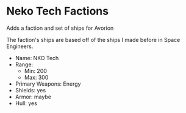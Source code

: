 # Neko Tech Factions

Adds a faction and set of ships for Avorion

The faction's ships are based off of the ships I made before in Space Engineers.

- Name: NKO Tech
- Range:
  - Min: 200
  - Max: 300
- Primary Weapons: Energy
- Shields: yes
- Armor: maybe
- Hull: yes
